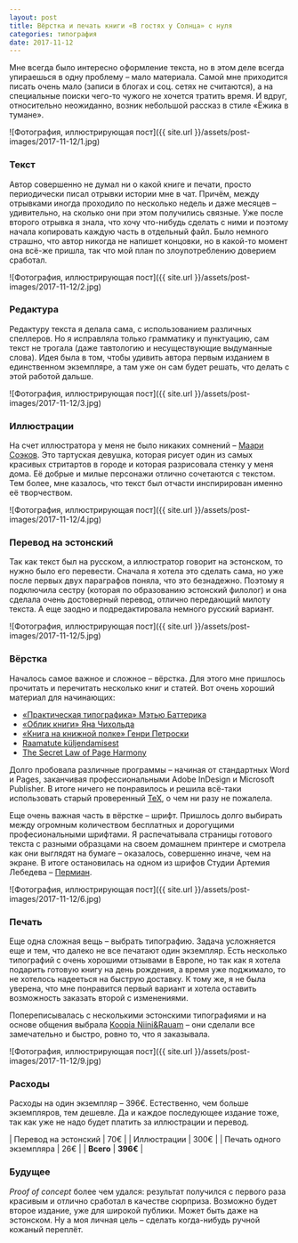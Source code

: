 ```yaml
---
layout: post
title: Вёрстка и печать книги «В гостях у Солнца» с нуля
categories: типография
date: 2017-11-12
---
```

Мне всегда было интересно оформление текста, но в этом деле всегда упираешься в одну проблему – мало материала. Самой мне приходится писать очень мало (записи в блогах и соц. сетях не считаются), а на специальные поиски чего-то чужого не хочется тратить время. И вдруг, относительно неожиданно, возник небольшой рассказ в стиле «Ёжика в тумане».

![Фотография, иллюстрирующая пост]({{ site.url }}/assets/post-images/2017-11-12/1.jpg)

### Текст

Автор совершенно не думал ни о какой книге и печати, просто периодически писал отрывки истории мне в чат. Причём, между отрывками иногда проходило по несколько недель и даже месяцев – удивительно, на сколько они при этом получились связные. Уже после второго отрывка я знала, что хочу что-нибудь сделать с ними и поэтому начала копировать каждую часть в отдельный файл. Было немного страшно, что автор никогда не напишет концовки, но в какой-то момент она всё-же пришла, так что мой план по злоупотреблению доверием сработал.

![Фотография, иллюстрирующая пост]({{ site.url }}/assets/post-images/2017-11-12/2.jpg)

### Редактура

Редактуру текста я делала сама, с использованием различных спеллеров. Но я исправляла только грамматику и пунктуацию, сам текст не трогала (даже тавтологию и несуществующие выдуманные слова). Идея была в том, чтобы удивить автора первым изданием в единственном экземпляре, а там уже он сам будет решать, что делать с этой работой дальше.

![Фотография, иллюстрирующая пост]({{ site.url }}/assets/post-images/2017-11-12/3.jpg)

### Иллюстрации

На счет иллюстратора у меня не было никаких сомнений – [Маари Соэков](http://maarisoekov.ee). Это тартуская девушка, которая рисует один из самых красивых стритартов в городе и которая разрисовала стенку у меня дома. Её добрые и милые персонажи отлично сочетаются с текстом. Тем более, мне казалось, что текст был отчасти инспирирован именно её творчеством.

![Фотография, иллюстрирующая пост]({{ site.url }}/assets/post-images/2017-11-12/4.jpg)

### Перевод на эстонский

Так как текст был на русском, а иллюстратор говорит на эстонском, то нужно было его перевести. Сначала я хотела это сделать сама, но уже после первых двух параграфов поняла, что это безнадежно. Поэтому я подключила сестру (которая по образованию эстонский филолог) и она сделала очень достоверный перевод, отлично передающий милоту текста. А еще заодно и подредактировала немного русский вариант.

![Фотография, иллюстрирующая пост]({{ site.url }}/assets/post-images/2017-11-12/5.jpg)

### Вёрстка

Началось самое важное и сложное – вёрстка. Для этого мне пришлось прочитать и перечитать несколько книг и статей. Вот очень хороший материал для начинающих:

* [«Практическая типографика» Мэтью Баттерика](https://practicaltypography.com/index.html#toc)
* [«Облик книги» Яна Чихольда](https://www.artlebedev.ru/izdal/oblik-knigi/)
* [«Книга на книжной полке» Генри Петроски](https://www.artlebedev.ru/izdal/kniga-na-knizhnoy-polke/)
* [Raamatute küljendamisest](https://docs.google.com/document/d/1GFis6Ir_I2dhRay3ChKrlYrv8kh4X7u6DYEWtaLvQmQ/edit)
* [The Secret Law of Page Harmony](http://retinart.net/graphic-design/secret-law-of-page-harmony/)

Долго пробовала различные программы – начиная от стандартных Word и Pages, заканчивая профессиональными Adobe InDesign и Microsoft Publisher. В итоге ничего не понравилось и решила всё-таки использовать старый проверенный [TeX](http://tug.org), о чем ни разу не пожалела.

Еще очень важная часть в вёрстке – шрифт. Пришлось долго выбирать между огромным количеством бесплатных и дорогущими професиональными шрифтами. Я распечатывала страницы готового текста с разными образцами на своем домашнем принтере и смотрела как они выглядят на бумаге – оказалось, совершенно иначе, чем на экране. В итоге остановилась на одном из шрифов Студии Артемия Лебедева – [Пермиан](https://www.artlebedev.ru/perm/permian/).

![Фотография, иллюстрирующая пост]({{ site.url }}/assets/post-images/2017-11-12/6.jpg)

### Печать

Еще одна сложная вещь – выбрать типографию. Задача усложняется еще и тем, что далеко не все печатают один экземпляр. Есть несколько типографий с очень хорошими отзывами в Европе, но так как я хотела подарить готовую книгу на день рождения, а время уже поджимало, то не хотелось надееться на быструю доставку. К тому же, я не была уверена, что мне понравится первый вариант и хотела оставить возможность заказать второй с изменениями.

Попереписывалась с несколькими эстонскими типографиями и на основе общения выбрала [Koopia Niini&Rauam](https://www.koopia.ee) – они сделали все замечательно и быстро, ровно то, что я заказывала.

![Фотография, иллюстрирующая пост]({{ site.url }}/assets/post-images/2017-11-12/9.jpg)

### Расходы

Расходы на один экземпляр – 396€. Естественно, чем больше экземпляров, тем дешевле. Да и каждое последующее издание тоже, так как уже не надо будет платить за иллюстрации и перевод.

| Перевод на эстонский     | 70€      |
| Иллюстрации              | 300€     |
| Печать одного экземпляра | 26€      |
| **Всего**                | **396€** |

### Будущее

*Proof of concept* более чем удался: результат получился с первого раза красивым и отлично сработал в качестве сюрприза. Возможно будет второе издание, уже для широкой публики. Может быть даже на эстонском. Ну а моя личная цель – сделать когда-нибудь ручной кожаный переплёт.
